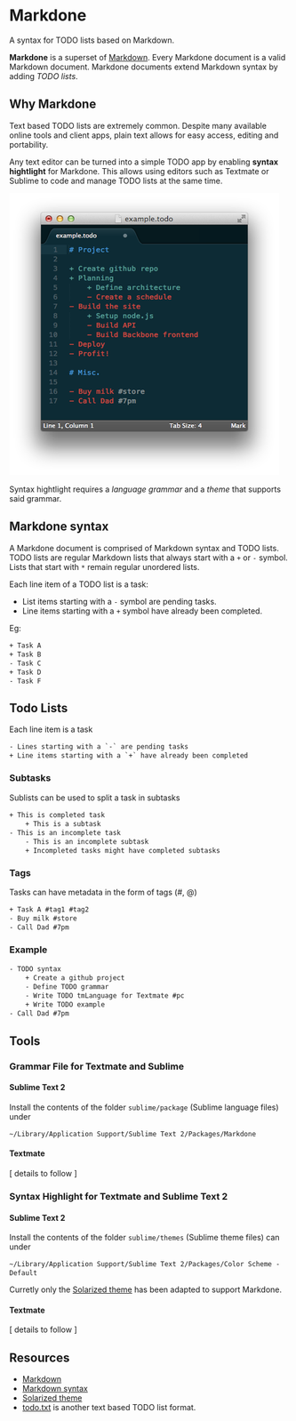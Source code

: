 Markdone
========

A syntax for TODO lists based on Markdown.

**Markdone** is a superset of [Markdown](http://daringfireball.net/projects/markdown/). Every Markdone document is a valid Markdown document. Markdone documents extend Markdown syntax by adding _TODO lists_.

## Why Markdone

Text based TODO lists are extremely common. Despite many available online tools and client apps, plain text allows for easy access, editing and portability.

Any text editor can be turned into a simple TODO app by enabling **syntax hightlight** for Markdone. This allows using editors such as Textmate or Sublime to code and manage TODO lists at the same time.

![example](https://github.com/omarrr/markdone/blob/master/images/example.png?raw=true)

Syntax hightlight requires a _language grammar_ and a _theme_ that supports said grammar.

## Markdone syntax

A Markdone document is comprised of Markdown syntax and TODO lists. TODO lists are regular Markdown lists that always start with a `+` or `-` symbol. Lists that start with `*` remain regular unordered lists.

Each line item of a TODO list is a task: 

* List items starting with a `-` symbol are pending tasks.
* Line items starting with a `+` symbol have already been completed.

Eg:

	+ Task A
	+ Task B
	- Task C
	+ Task D
	- Task F


## Todo Lists
Each line item is a task

	- Lines starting with a `-` are pending tasks
	+ Line items starting with a `+` have already been completed

### Subtasks

Sublists can be used to split a task in subtasks

	+ This is completed task
		+ This is a subtask
	- This is an incomplete task
		- This is an incomplete subtask
		+ Incompleted tasks might have completed subtasks

### Tags
Tasks can have metadata in the form of tags (#, @)

	+ Task A #tag1 #tag2
	- Buy milk #store
	- Call Dad #7pm

### Example

	- TODO syntax
		+ Create a github project
		- Define TODO grammar
		- Write TODO tmLanguage for Textmate #pc
		+ Write TODO example
	- Call Dad #7pm

## Tools
### Grammar File for Textmate and Sublime

#### Sublime Text 2
Install the contents of the folder `sublime/package` (Sublime language files) under
	
	~/Library/Application Support/Sublime Text 2/Packages/Markdone

#### Textmate
[ details to follow ]

### Syntax Highlight for Textmate and Sublime Text 2

#### Sublime Text 2
Install the contents of the folder `sublime/themes` (Sublime theme files) can under
	
	~/Library/Application Support/Sublime Text 2/Packages/Color Scheme - Default

Curretly only the [Solarized theme](https://github.com/altercation/solarized) has been adapted to support Markdone.

#### Textmate
[ details to follow ]

## Resources

* [Markdown](http://daringfireball.net/projects/markdown/)
* [Markdown syntax](http://daringfireball.net/projects/markdown/syntax)
* [Solarized theme](https://github.com/altercation/solarized)
* [todo.txt](http://todotxt.com/) is another text based TODO list format.


